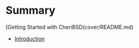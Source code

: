 # Summary

[Getting Started with CheriBSD(cover/README.md)
- [Introduction](introduction/README.md)

